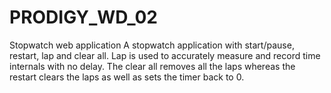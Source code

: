 # PRODIGY_WD_02
Stopwatch web application
A stopwatch application with start/pause, restart, lap and clear all.
Lap is used to accurately measure and record time internals with no delay.
The clear all removes all the laps whereas the restart clears the laps as well as sets the timer back to 0.
